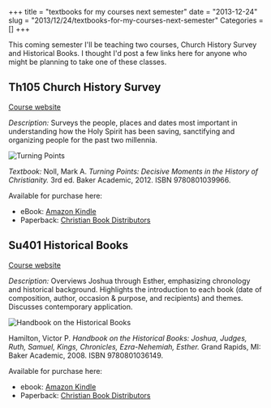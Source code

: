 +++
title = "textbooks for my courses next semester"
date = "2013-12-24"
slug = "2013/12/24/textbooks-for-my-courses-next-semester"
Categories = []
+++

This coming semester I'll be teaching two courses, Church History Survey and Historical Books. I thought I'd post a few links here for anyone who might be planning to take one of these classes.

## Th105 Church History Survey

[Course website][th105]

*Description:* Surveys the people, places and dates most important in understanding how the Holy Spirit has been saving, sanctifying and organizing people for the past two millennia.

![Turning Points][noll-cover]

*Textbook:* Noll, Mark A. *Turning Points: Decisive Moments in the History of Christianity.* 3rd ed. Baker Academic, 2012. ISBN 9780801039966.

Available for purchase here:

* eBook: [Amazon Kindle][noll-kindle]
* Paperback: [Christian Book Distributors][noll-paperback]

## Su401 Historical Books

[Course website][su401]

*Description:* Overviews Joshua through Esther, emphasizing chronology and historical background. Highlights the introduction to each book (date of composition, author, occasion & purpose, and recipients) and themes. Discusses contemporary application.

![Handbook on the Historical Books][hamilton-cover]

Hamilton, Victor P. *Handbook on the Historical Books: Joshua, Judges, Ruth, Samuel, Kings, Chronicles, Ezra-Nehemiah, Esther.* Grand Rapids, MI: Baker Academic, 2008. ISBN 9780801036149.

Available for purchase here:

* ebook: [Amazon Kindle][hamilton-kindle]
* Paperback: [Christian Book Distributors][hamilton-paperback]

[noll-cover]: /images/2013/12/noll.jpg
[hamilton-cover]: /images/2013/12/hamilton.jpg

[th105]: http://blogs.duncanjohnson.ca/th105-2014/
[su401]: http://blogs.duncanjohnson.ca/su401-2014/
[hamilton-kindle]: http://www.amazon.ca/gp/product/B00CFKX6I6/ref=as_li_ss_tl?ie=UTF8&camp=15121&creative=390961&creativeASIN=B00CFKX6I6&linkCode=as2&tag=duncanjohns04-20
[hamilton-paperback]: http://www.christianbook.com/Christian/Books/product?event=AFF&p=1178855&item_no=036149
[noll-kindle]: http://www.amazon.ca/gp/product/B0085BAEIO/ref=as_li_ss_tl?ie=UTF8&camp=15121&creative=390961&creativeASIN=B0085BAEIO&linkCode=as2&tag=duncanjohns04-20
[noll-paperback]: http://www.christianbook.com/Christian/Books/product?event=AFF&p=1178855&item_no=039966
